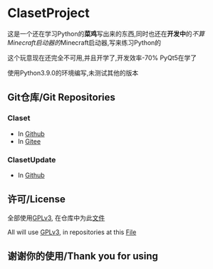 # ClasetProject

这是一个还在学习Python的**菜鸡**写出来的东西,同时也还在**开发中**的*不算Minecraft启动器的*Minecraft启动器,写来练习Python的

这个玩意现在还完全不可用,并且开学了,开发效率-70%
PyQt5在学了

使用Python3.9.0的环境编写,未测试其他的版本

## Git仓库/Git Repositories

### Claset

* In [Github](https://github.com/Puqns67/Claset)
* In [Gitee](https://gitee.com/puqns67/Claset)

### ClasetUpdate

* In [Github](https://github.com/Puqns67/Claset_Update)

## 许可/License

全部使用[GPLv3](https://www.gnu.org/licenses/gpl-3.0.txt), 在仓库中为此[文件](./LICENSE)

All will use [GPLv3](https://www.gnu.org/licenses/gpl-3.0.txt), in repositories at this [File](./LICENSE)

## 谢谢你的使用/Thank you for using
